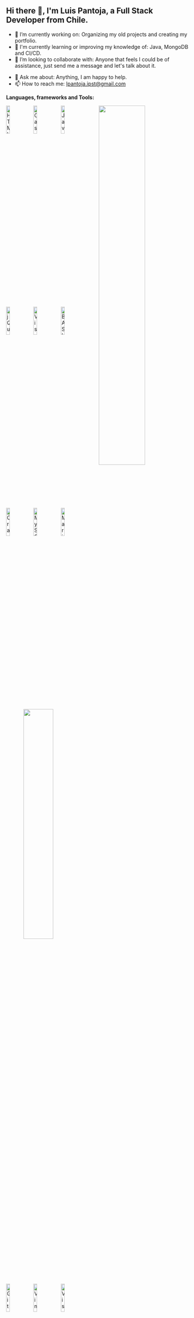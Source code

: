 ## Hi there 👋, I'm Luis Pantoja, a Full Stack Developer from Chile.

<!--
**lpantoja/lpantoja** is a ✨ _special_ ✨ repository because its `README.md` (this file) appears on your GitHub profile.

Here are some ideas to get you started:
-->
- 🔭 I’m currently working on: Organizing my old projects and creating my portfolio.
- 🌱 I'm currently learning or improving my knowledge of: Java, MongoDB and CI/CD.
- 👯 I’m looking to collaborate with: Anyone that feels I could be of assistance, just send me a message and let's talk about it.
<!--
- 🤔 I’m looking for help with ...
-->
- 💬 Ask me about: Anything, I am happy to help.
- 📫 How to reach me: lpantoja.ipst@gmail.com
<!--
- 😄 Pronouns: ...
- ⚡ Fun fact: ...
-->

**Languages, frameworks and Tools:**
<p>
  <img src="https://github-readme-stats-alpha-three-23.vercel.app/api?username=lpantoja&include_all_commits=true&show_icons=true&theme=dark" width="50%" align="right" />
  <img src="https://www.vectorlogo.zone/logos/w3_html5/w3_html5-ar21.svg" width="14%" alt="HTML5" />
  <img src="https://www.vectorlogo.zone/logos/w3_css/w3_css-ar21.svg" width="14%" alt="Cascading Style Sheets" />
  <img src="https://www.vectorlogo.zone/logos/javascript/javascript-ar21.svg" width="14%" alt="Javascript" />
  <br />
  <img src="https://www.vectorlogo.zone/logos/jquery/jquery-ar21.svg" width="14%" alt="jQuery" />
  <img src="https://www.vectorlogo.zone/logos/microsoft_vb/microsoft_vb-ar21.svg" width="14%" alt="Visual Basic" />
  <img src="https://www.vectorlogo.zone/logos/gnu_bash/gnu_bash-ar21.svg" width="14%" alt="BASH" />
  <br />
  <img src="https://www.vectorlogo.zone/logos/oracle/oracle-ar21.svg" width="14%" alt="Oracle" />
  <img src="https://www.vectorlogo.zone/logos/mysql/mysql-ar21.svg" width="14%" alt="MySQL" />
  <img src="https://www.vectorlogo.zone/logos/mariadb/mariadb-ar21.svg" width="14%" alt="MariaDB" />
  <br />
  <img src="https://github-readme-stats-alpha-three-23.vercel.app/api/top-langs?username=lpantoja&layout=compact&langs_count=20&show_icons=true&theme=dark" width="40%" align="right" />
  <img src="https://www.vectorlogo.zone/logos/git-scm/git-scm-ar21.svg" width="14%" alt="Git" />
  <img src="https://www.vectorlogo.zone/logos/vim/vim-ar21.svg" width="14%" alt="Vim" />
  <img src="https://www.vectorlogo.zone/logos/visualstudio_code/visualstudio_code-ar21.svg" width="14%" alt="Visual Studio Code" />
  <br />
  <img src="https://www.vectorlogo.zone/logos/github/github-ar21.svg" width="14%" alt="GitHub" />
  <img src="https://www.vectorlogo.zone/logos/php/php-ar21.svg" width="14%" alt="PHP" />
  <img src="https://www.vectorlogo.zone/logos/phpmyadmin/phpmyadmin-ar21.svg" width="14%" alt="phpMyAdmin" />
  <br />
  <img src="https://www.vectorlogo.zone/logos/google_recaptcha/google_recaptcha-ar21.svg" width="14%" alt="reCAPTCHA" />
  <img src="https://www.vectorlogo.zone/logos/w3c_xml/w3c_xml-ar21.svg" width="14%" alt="XML" />
  <img src="https://www.vectorlogo.zone/logos/ubuntu/ubuntu-ar21.svg" width="14%" alt="Ubuntu" />
  <br />
  <img src="https://www.vectorlogo.zone/logos/microsoft/microsoft-ar21.svg" width="14%" alt="Microsoft Windows" />
  <img src="https://www.vectorlogo.zone/logos/debian/debian-ar21.svg" width="14%" alt="Debian" />
  <img src="https://www.vectorlogo.zone/logos/json/json-ar21.svg" width="14%" alt="JSON" />
</p>

<!-- This readme was based on README.md of Murillo Comino - https://github.com/onimur -->
